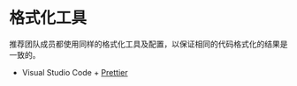 # 格式化工具

推荐团队成员都使用同样的格式化工具及配置，以保证相同的代码格式化的结果是一致的。

- Visual Studio Code + [Prettier](https://marketplace.visualstudio.com/items?itemName=esbenp.prettier-vscode)
